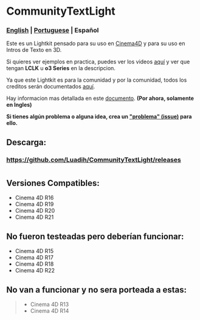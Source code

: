 # CommunityTextLight

### [English](https://github.com/Luadih/Luadh-ULK/blob/master/README.md) | [Portuguese](https://github.com/Luadih/Luadh-ULK/blob/master/README_PT.md) | Español

Este es un Lightkit pensado para su uso en [Cinema4D](https://www.maxon.net/en-us/products/cinema-4d/overview/) y para su uso en Intros de Texto en 3D.

Si quieres ver ejemplos en practica, puedes ver los videos [aquí](https://www.youtube.com/c/LUADH/videos) y ver que tengan **LCLK** u **o3 Series** en la descripcion.

Ya que este Lightkit es para la comunidad y por la comunidad, todos los creditos serán documentados [aquí](https://docs.google.com/spreadsheets/d/e/2PACX-1vTaE09cf2xnyOAca4uLXVFPUU-P1rSW2XUKSbnEpwk2W-SwlOZ6pKHbNpcV1aW9rYyMCBO2-297CW9h/pubhtml?gid=0&single=true).

Hay informacion mas detallada en este [documento](https://docs.google.com/document/d/1XJtCZ82iyey3agQ3-Oulmd6G4atuKC4-_pV607EnyS4/edit?usp=sharing). **(Por ahora, solamente en Ingles)**

**Si tienes algún problema o alguna idea, crea un ["problema" (issue)](https://github.com/Luadih/Luadh-ULK/issues/new) para ello.**

## Descarga:

### https://github.com/Luadih/CommunityTextLight/releases

#

## Versiones Compatibles:

- Cinema 4D R16
- Cinema 4D R19
- Cinema 4D R20
- Cinema 4D R21

## No fueron testeadas pero deberían funcionar:

- Cinema 4D R15
- Cinema 4D R17
- Cinema 4D R18
- Cinema 4D R22

## No van a funcionar y no sera porteada a estas:

> - Cinema 4D R13
> - Cinema 4D R14
